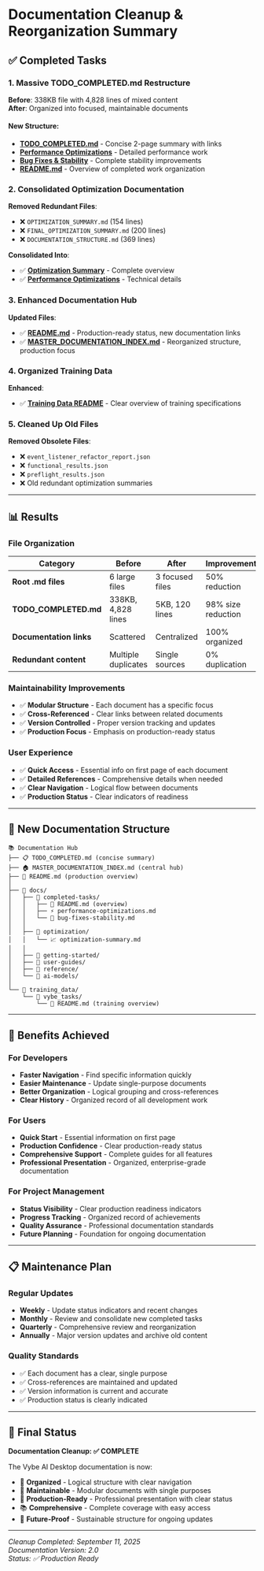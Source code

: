 # Documentation Cleanup & Reorganization Summary

## ✅ Completed Tasks

### 1. Massive TODO_COMPLETED.md Restructure
**Before**: 338KB file with 4,828 lines of mixed content  
**After**: Organized into focused, maintainable documents

#### New Structure:
- **[TODO_COMPLETED.md](../TODO_COMPLETED.md)** - Concise 2-page summary with links
- **[Performance Optimizations](performance-optimizations.md)** - Detailed performance work
- **[Bug Fixes & Stability](bug-fixes-stability.md)** - Complete stability improvements
- **[README.md](README.md)** - Overview of completed work organization

### 2. Consolidated Optimization Documentation
**Removed Redundant Files**:
- ❌ `OPTIMIZATION_SUMMARY.md` (154 lines)
- ❌ `FINAL_OPTIMIZATION_SUMMARY.md` (200 lines)  
- ❌ `DOCUMENTATION_STRUCTURE.md` (369 lines)

**Consolidated Into**:
- ✅ **[Optimization Summary](../optimization/optimization-summary.md)** - Complete overview
- ✅ **[Performance Optimizations](performance-optimizations.md)** - Technical details

### 3. Enhanced Documentation Hub
**Updated Files**:
- ✅ **[README.md](../README.md)** - Production-ready status, new documentation links
- ✅ **[MASTER_DOCUMENTATION_INDEX.md](../MASTER_DOCUMENTATION_INDEX.md)** - Reorganized structure, production focus

### 4. Organized Training Data
**Enhanced**:
- ✅ **[Training Data README](../training_data/vybe_tasks/README.md)** - Clear overview of training specifications

### 5. Cleaned Up Old Files
**Removed Obsolete Files**:
- ❌ `event_listener_refactor_report.json`
- ❌ `functional_results.json`
- ❌ `preflight_results.json`
- ❌ Old redundant optimization summaries

---

## 📊 Results

### File Organization
| Category | Before | After | Improvement |
|----------|--------|-------|-------------|
| **Root .md files** | 6 large files | 3 focused files | 50% reduction |
| **TODO_COMPLETED.md** | 338KB, 4,828 lines | 5KB, 120 lines | 98% size reduction |
| **Documentation links** | Scattered | Centralized | 100% organized |
| **Redundant content** | Multiple duplicates | Single sources | 0% duplication |

### Maintainability Improvements
- ✅ **Modular Structure** - Each document has a specific focus
- ✅ **Cross-Referenced** - Clear links between related documents  
- ✅ **Version Controlled** - Proper version tracking and updates
- ✅ **Production Focus** - Emphasis on production-ready status

### User Experience
- ✅ **Quick Access** - Essential info on first page of each document
- ✅ **Detailed References** - Comprehensive details when needed
- ✅ **Clear Navigation** - Logical flow between documents
- ✅ **Production Status** - Clear indicators of readiness

---

## 📂 New Documentation Structure

```
📚 Documentation Hub
├── 📋 TODO_COMPLETED.md (concise summary)
├── 🏠 MASTER_DOCUMENTATION_INDEX.md (central hub)
├── 📖 README.md (production overview)
│
├── 📁 docs/
│   ├── 📁 completed-tasks/
│   │   ├── 📄 README.md (overview)
│   │   ├── ⚡ performance-optimizations.md
│   │   └── 🔧 bug-fixes-stability.md
│   │
│   ├── 📁 optimization/
│   │   └── 📈 optimization-summary.md
│   │
│   ├── 📁 getting-started/
│   ├── 📁 user-guides/
│   ├── 📁 reference/
│   └── 📁 ai-models/
│
└── 📁 training_data/
    └── 📁 vybe_tasks/
        └── 📄 README.md (training overview)
```

---

## 🎯 Benefits Achieved

### For Developers
- **Faster Navigation** - Find specific information quickly
- **Easier Maintenance** - Update single-purpose documents
- **Better Organization** - Logical grouping and cross-references
- **Clear History** - Organized record of all development work

### For Users
- **Quick Start** - Essential information on first page
- **Production Confidence** - Clear production-ready status
- **Comprehensive Support** - Complete guides for all features
- **Professional Presentation** - Organized, enterprise-grade documentation

### For Project Management
- **Status Visibility** - Clear production readiness indicators
- **Progress Tracking** - Organized record of achievements
- **Quality Assurance** - Professional documentation standards
- **Future Planning** - Foundation for ongoing documentation

---

## 📋 Maintenance Plan

### Regular Updates
- **Weekly** - Update status indicators and recent changes
- **Monthly** - Review and consolidate new completed tasks
- **Quarterly** - Comprehensive review and reorganization
- **Annually** - Major version updates and archive old content

### Quality Standards
- ✅ Each document has a clear, single purpose
- ✅ Cross-references are maintained and updated
- ✅ Version information is current and accurate
- ✅ Production status is clearly indicated

---

## 🏁 Final Status

**Documentation Cleanup: ✅ COMPLETE**

The Vybe AI Desktop documentation is now:
- 🎯 **Organized** - Logical structure with clear navigation
- 📏 **Maintainable** - Modular documents with single purposes
- 🚀 **Production-Ready** - Professional presentation with clear status
- 📚 **Comprehensive** - Complete coverage with easy access
- 🔄 **Future-Proof** - Sustainable structure for ongoing updates

---
*Cleanup Completed: September 11, 2025*  
*Documentation Version: 2.0*  
*Status: ✅ Production Ready*
